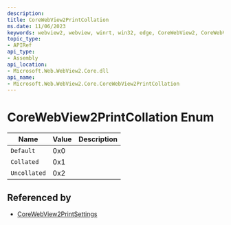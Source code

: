 ```yaml
---
description: 
title: CoreWebView2PrintCollation
ms.date: 11/06/2023
keywords: webview2, webview, winrt, win32, edge, CoreWebView2, CoreWebView2Controller, browser control, edge html, CoreWebView2PrintCollation
topic_type:
- APIRef
api_type:
- Assembly
api_location:
- Microsoft.Web.WebView2.Core.dll
api_name:
- Microsoft.Web.WebView2.Core.CoreWebView2PrintCollation
---
```


# CoreWebView2PrintCollation Enum

| Name |  Value | Description |
|--|--|--|
|`Default` | 0x0  |  |
|`Collated` | 0x1  |  |
|`Uncollated` | 0x2  |  |


## Referenced by

- [CoreWebView2PrintSettings](corewebview2printsettings.md)

